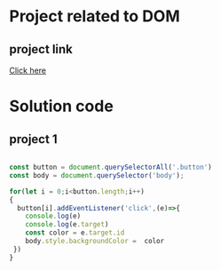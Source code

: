 # Project related to DOM

## project link
[Click here](https://stackblitz.com/edit/dom-project-chaiaurcode?file=index.html)

# Solution code

## project 1

```javascript

const button = document.querySelectorAll('.button')
const body = document.querySelector('body');

for(let i = 0;i<button.length;i++)
{
  button[i].addEventListener('click',(e)=>{
    console.log(e)
    console.log(e.target)
    const color = e.target.id
    body.style.backgroundColor =  color
 })
}
```